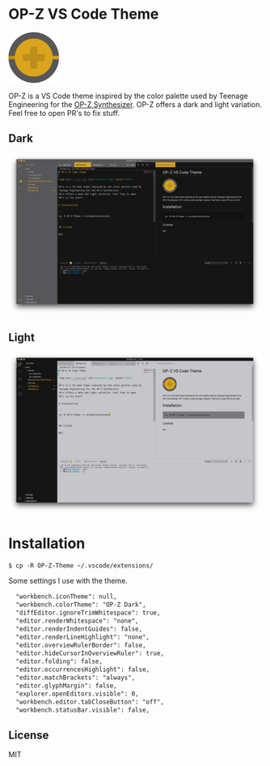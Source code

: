 # OP-Z VS Code Theme

<img src="./icon.svg" alt="artefakt logo" width="100">

OP-Z is a VS Code theme inspired by the color palette used by Teenage Engineering for the [OP-Z Synthesizer](https://teenage.engineering/products/op-z).
OP-Z offers a dark and light variation. Feel free to open PR's to fix stuff.

## Dark

<img src="./dark.png" alt="artefakt logo" width="500">

## Light

<img src="./light.png" alt="artefakt logo" width="500">

# Installation

```
$ cp -R OP-Z-Theme ~/.vscode/extensions/
```

Some settings I use with the theme.

```
  "workbench.iconTheme": null,
  "workbench.colorTheme": "OP-Z Dark",
  "diffEditor.ignoreTrimWhitespace": true,
  "editor.renderWhitespace": "none",
  "editor.renderIndentGuides": false,
  "editor.renderLineHighlight": "none",
  "editor.overviewRulerBorder": false,
  "editor.hideCursorInOverviewRuler": true,
  "editor.folding": false,
  "editor.occurrencesHighlight": false,
  "editor.matchBrackets": "always",
  "editor.glyphMargin": false,
  "explorer.openEditors.visible": 0,
  "workbench.editor.tabCloseButton": "off",
  "workbench.statusBar.visible": false,
```

## License

MIT
